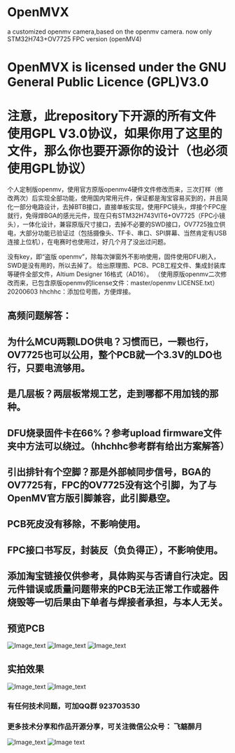 # OpenMVX
a customized openmv camera,based on the openmv camera.
now only STM32H743+OV7725 FPC version (openMV4)
# OpenMVX is licensed under the GNU General Public Licence (GPL)V3.0
# 注意，此repository下开源的所有文件使用GPL V3.0协议，如果你用了这里的文件，那么你也要开源你的设计（也必须使用GPL协议）

个人定制版openmv，使用官方原版openmv4硬件文件修改而来，三次打样（修改两次）后实现全部功能，使用国内常用元件，保证都是淘宝容易买到的，并且简化一部分电路设计，去掉BTB接口，直接单板实现，使用FPC镜头，焊接个FPC座就行，免得焊BGA的感光元件，现在只有STM32H743VIT6+OV7725（FPC小镜头），一体化设计，兼容原版尺寸接口，去掉不必要的SWD接口，OV7725独立供电，大部分功能已验证过（包括摄像头、TF卡、串口、SPI屏幕、当然肯定有USB连接上位机），在电赛时也使用过，好几个月了没出过问题。

没有key，即“盗版 openmv”，除每次弹窗外不影响使用，固件使用DFU刷入，SWD是没有用的，所以去掉了。
给出原理图、PCB、PCB工程文件、集成封装库等硬件全部文件，Altium Designer 16格式（AD16）。
（使用原版openmv二次修改而来，已包含原版openmv的license文件：master/openmv LICENSE.txt）
20200603 hhchhc：添加位号图，方便焊接。

## 高频问题解答：  
## 为什么MCU两颗LDO供电？习惯而已，一颗也行，OV7725也可以公用，整个PCB就一个3.3V的LDO也行，只要电流够用。    
## 是几层板？两层板常规工艺，走到哪都不用加钱的那种。
## DFU烧录固件卡在66%？参考upload firmware文件夹中方法可以绕过。（hhchhc参考群有给出方案解答）
## 引出排针有个空脚？那是外部帧同步信号，BGA的OV7725有，FPC的OV7725没有这个引脚，为了与OpenMV官方版引脚兼容，此引脚悬空。
## PCB死皮没有移除，不影响使用。
## FPC接口书写反，封装反（负负得正），不影响使用。
## 添加淘宝链接仅供参考，具体购买与否请自行决定。因元件错误或质量问题带来的PCB无法正常工作或器件烧毁等一切后果由下单者与焊接者承担，与本人无关。

## 预览PCB
![Image_text](https://github.com/hhchhc/OpenMVX/blob/master/images/PCB截图.png)
![Image_text](https://github.com/hhchhc/OpenMVX/blob/master/images/PCB%203D图top.png)
![Image_text](https://github.com/hhchhc/OpenMVX/blob/master/images/PCB%203D图bottom.png)

## 实拍效果
![Image_text](https://github.com/hhchhc/OpenMVX/blob/master/images/第二代%20TF卡成功.jpg)
![Image_text](https://github.com/hhchhc/OpenMVX/blob/master/images/第三代%20bug改好.jpg)

### 有任何技术问题，可加QQ群 923703530
### 更多技术分享和作品开源分享，可关注微信公众号： 飞觞醉月    
![Image_text](https://github.com/hhchhc/OpenMVX/blob/master/qrcode_Wechat_Official_Account.jpg)
![Image text](https://raw.githubusercontent.com/hhchhc/OpenMVX/master/qrcode_QQ_group.png)

